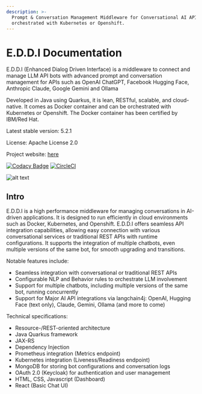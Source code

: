 ```yaml
---
description: >-
  Prompt & Conversation Management Middleware for Conversational AI APIs. Developed in Java, powered by Quarkus, provided with Docker, and
  orchestrated with Kubernetes or Openshift.
---
```


# E.D.D.I Documentation

E.D.D.I (Enhanced Dialog Driven Interface) is a middleware to connect and manage LLM API bots
with advanced prompt and conversation management for APIs such as OpenAI ChatGPT, Facebook Hugging Face,
Anthropic Claude, Google Gemini and Ollama

Developed in Java using Quarkus, it is lean, RESTful, scalable, and cloud-native.
It comes as Docker container and can be orchestrated with Kubernetes or Openshift.
The Docker container has been certified by IBM/Red Hat.

Latest stable version: 5.2.1

License: Apache License 2.0

Project website: [here](https://eddi.labs.ai/)

[![Codacy Badge](https://app.codacy.com/project/badge/Grade/2c5d183d4bd24dbaa77427cfbf5d4074)](https://app.codacy.com/organizations/gh/labsai/dashboard?utm_source=github.com&amp;utm_medium=referral&amp;utm_content=labsai/EDDI&amp;utm_campaign=Badge_Grade) [![CircleCI](https://circleci.com/gh/labsai/EDDI/tree/main.svg?style=svg)](https://circleci.com/gh/labsai/EDDI/tree/main)

![alt text](https://eddi.labs.ai/EDDI-landing-page-image.png)

## Intro

E.D.D.I is a high performance middleware for managing conversations in AI-driven applications.
It is designed to run efficiently in cloud environments such as Docker, Kubernetes, and Openshift.
E.D.D.I offers seamless API integration capabilities, allowing easy connection with various conversational services or
traditional REST APIs with runtime configurations.
It supports the integration of multiple chatbots, even multiple versions of the same bot, for smooth upgrading and transitions.

Notable features include:

* Seamless integration with conversational or traditional REST APIs
* Configurable NLP and Behavior rules to orchestrate LLM involvement
* Support for multiple chatbots, including multiple versions of the same bot, running concurrently
* Support for Major AI API integrations via langchain4j: OpenAI, Hugging Face (text only), Claude, Gemini, Ollama (and more to come)

Technical specifications:

* Resource-/REST-oriented architecture
* Java Quarkus framework
* JAX-RS
* Dependency Injection
* Prometheus integration (Metrics endpoint)
* Kubernetes integration (Liveness/Readiness endpoint)
* MongoDB for storing bot configurations and conversation logs
* OAuth 2.0 (Keycloak) for authentication and user management
* HTML, CSS, Javascript (Dashboard)
* React (Basic Chat UI)
